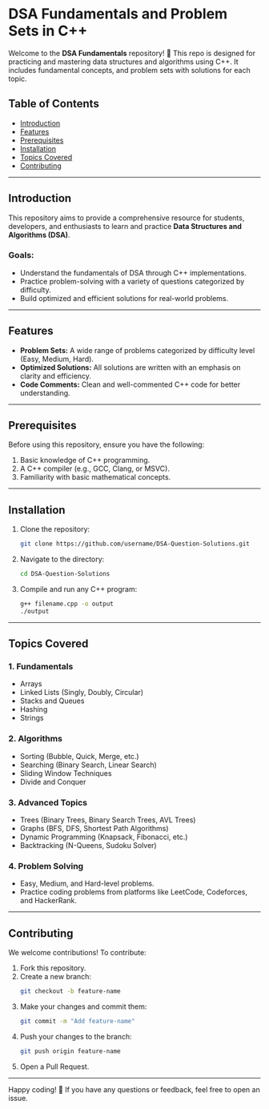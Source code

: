 # DSA Fundamentals and Problem Sets in C++

Welcome to the **DSA Fundamentals** repository! 🚀 This repo is designed for practicing and mastering data structures and algorithms using C++. It includes fundamental concepts, and problem sets with solutions for each topic.

## Table of Contents

- [Introduction](#introduction)
- [Features](#features)
- [Prerequisites](#prerequisites)
- [Installation](#installation)
- [Topics Covered](#topics-covered)
- [Contributing](#contributing)

---

## Introduction

This repository aims to provide a comprehensive resource for students, developers, and enthusiasts to learn and practice **Data Structures and Algorithms (DSA)**.

### Goals:
- Understand the fundamentals of DSA through C++ implementations.
- Practice problem-solving with a variety of questions categorized by difficulty.
- Build optimized and efficient solutions for real-world problems.

---

## Features

- **Problem Sets:** A wide range of problems categorized by difficulty level (Easy, Medium, Hard).
- **Optimized Solutions:** All solutions are written with an emphasis on clarity and efficiency.
- **Code Comments:** Clean and well-commented C++ code for better understanding.

---

## Prerequisites

Before using this repository, ensure you have the following:

1. Basic knowledge of C++ programming.
2. A C++ compiler (e.g., GCC, Clang, or MSVC).
3. Familiarity with basic mathematical concepts.

---

## Installation

1. Clone the repository:
   ```bash
   git clone https://github.com/username/DSA-Question-Solutions.git
   ```

2. Navigate to the directory:
   ```bash
   cd DSA-Question-Solutions
   ```

3. Compile and run any C++ program:
   ```bash
   g++ filename.cpp -o output
   ./output
   ```
---

## Topics Covered

### 1. **Fundamentals**
   - Arrays
   - Linked Lists (Singly, Doubly, Circular)
   - Stacks and Queues
   - Hashing
   - Strings

### 2. **Algorithms**
   - Sorting (Bubble, Quick, Merge, etc.)
   - Searching (Binary Search, Linear Search)
   - Sliding Window Techniques
   - Divide and Conquer

### 3. **Advanced Topics**
   - Trees (Binary Trees, Binary Search Trees, AVL Trees)
   - Graphs (BFS, DFS, Shortest Path Algorithms)
   - Dynamic Programming (Knapsack, Fibonacci, etc.)
   - Backtracking (N-Queens, Sudoku Solver)

### 4. **Problem Solving**
   - Easy, Medium, and Hard-level problems.
   - Practice coding problems from platforms like LeetCode, Codeforces, and HackerRank.

---

## Contributing

We welcome contributions! To contribute:

1. Fork this repository.
2. Create a new branch:
   ```bash
   git checkout -b feature-name
   ```
3. Make your changes and commit them:
   ```bash
   git commit -m "Add feature-name"
   ```
4. Push your changes to the branch:
   ```bash
   git push origin feature-name
   ```
5. Open a Pull Request.

---

Happy coding! 🎉 If you have any questions or feedback, feel free to open an issue.